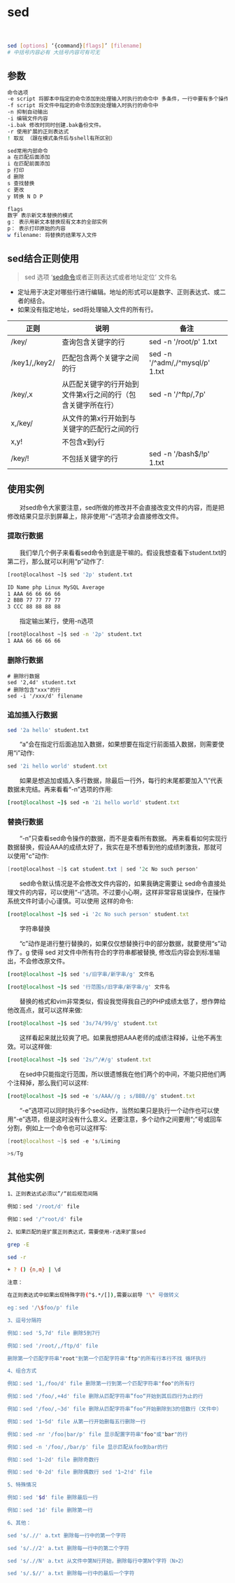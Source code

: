 # sed

　　‍

```bash
sed [options] ‘{command}[flags]’ [filename]
# 中括号内容必有 大括号内容可有可无
```

## 参数

```bash
命令选项
-e script 将脚本中指定的命令添加到处理输入时执行的命令中 多条件，一行中要有多个操作
-f script 将文件中指定的命令添加到处理输入时执行的命令中
-n 抑制自动输出
-i 编辑文件内容
-i.bak 修改时同时创建.bak备份文件。
-r 使用扩展的正则表达式
! 取反 （跟在模式条件后与shell有所区别）

sed常用内部命令
a 在匹配后面添加
i 在匹配前面添加
p 打印
d 删除
s 查找替换
c 更改
y 转换 N D P

flags
数字 表示新文本替换的模式
g： 表示用新文本替换现有文本的全部实例
p： 表示打印原始的内容
w filename: 将替换的结果写入文件
```

## sed结合正则使用

> sed 选项 ‘[sed命令](https://so.csdn.net/so/search?q=sed%E5%91%BD%E4%BB%A4&spm=1001.2101.3001.7020)或者正则表达式或者地址定位’ 文件名

* 定址用于决定对哪些行进行编辑。地址的形式可以是数字、正则表达式、或二者的结合。
* 如果没有指定地址，sed将处理输入文件的所有行。

|正则|说明|备注|
| ---------------| -------------------------------------------------------------| ---------------------------------|
|/key/|查询包含关键字的行|sed -n '/root/p' 1.txt|
|/key1/,/key2/|匹配包含两个关键字之间的行|sed -n '/^adm/,/^mysql/p' 1.txt|
|/key/,x|从匹配关键字的行开始到文件第x行之间的行（包含关键字所在行）|sed -n '/^ftp/,7p'|
|x,/key/|从文件的第x行开始到与关键字的匹配行之间的行||
|x,y!|不包含x到y行||
|/key/!|不包括关键字的行|sed -n '/bash$/!p' 1.txt|

## 使用实例

　　对sed命令大家要注意，sed所做的修改并不会直接改变文件的内容，而是把修改结果只显示到屏幕上，除非使用“-i”选项才会直接修改文件。

### 提取行数据

　　我们举几个例子来看看sed命令到底是干嘛的。假设我想查看下student.txt的第二行，那么就可以利用“p”动作了:

```bash
[root@localhost ~]$ sed '2p' student.txt

ID Name php Linux MySQL Average
1 AAA 66 66 66 66
2 BBB 77 77 77 77
3 CCC 88 88 88 88
```

　　指定输出某行，使用-n选项

```bash
[root@localhost ~]$ sed -n '2p' student.txt
1 AAA 66 66 66 66
```

### 删除行数据

```baash
# 删除行数据
sed '2,4d' student.txt
# 删除包含"xxx"的行
sed -i '/xxx/d' filename
```

### 追加插入行数据

```bash
sed '2a hello' student.txt
```

　　“a”会在指定行后面追加入数据，如果想要在指定行前面插入数据，则需要使用“i”动作:

```ruby
sed '2i hello world' student.txt
```

　　如果是想追加或插入多行数据，除最后一行外，每行的末尾都要加入“\\”代表数据未完结。再来看看“-n”选项的作用:

```ruby
[root@localhost ~]$ sed -n '2i hello world' student.txt
```

### 替换行数据

　　“-n”只查看sed命令操作的数据，而不是查看所有数据。
再来看看如何实现行数据替换，假设AAA的成绩太好了，我实在是不想看到他的成绩刺激我，那就可以使用"c"动作:

```csharp
[root@localhost ~]$ cat student.txt | sed '2c No such person'
```

　　sed命令默认情况是不会修改文件内容的，如果我确定需要让 sed命令直接处理文件的内容，可以使用“-i”选项。不过要小心啊，这样非常容易误操作，在操作系统文件时请小心谨慎。可以使用
这样的命令:

```ruby
[root@localhost ~]$ sed -i '2c No such person' student.txt
```

　　字符串替换

　　“c”动作是进行整行替换的，如果仅仅想替换行中的部分数据，就要使用“s”动作了。g 使得 sed 对文件中所有符合的字符串都被替换, 修改后内容会到标准输出，不会修改原文件。

```ruby
[root@localhost ~]$ sed 's/旧字串/新字串/g' 文件名

[root@localhost ~]$ sed '行范围s/旧字串/新字串/g' 文件名
```

　　替换的格式和vim非常类似，假设我觉得我自己的PHP成绩太低了，想作弊给他改高点，就可以这样来做:

```ruby
[root@localhost ~]$ sed '3s/74/99/g' student.txt
```

　　这样看起来就比较爽了吧。如果我想把AAA老师的成绩注释掉，让他不再生效。可以这样做:

```ruby
[root@localhost ~]$ sed '2s/^/#/g' student.txt
```

　　在sed中只能指定行范围，所以很遗憾我在他们两个的中间，不能只把他们两个注释掉，那么我们可以这样:

```ruby
[root@localhost ~]$ sed -e 's/AAA//g ; s/BBB//g' student.txt
```

　　“-e”选项可以同时执行多个sed动作，当然如果只是执行一个动作也可以使用“-e”选项，但是这时没有什么意义。还要注意，多个动作之间要用“;”号或回车分割，例如上一个命令也可以这样写:

```swift
[root@localhost ~]$ sed -e 's/Liming

>s/Tg
```

## 其他实例

```bash
1、正则表达式必须以”/“前后规范间隔

例如：sed '/root/d' file

例如：sed '/^root/d' file

2、如果匹配的是扩展正则表达式，需要使用-r选来扩展sed

grep -E

sed -r

+ ? () {n,m} | \d

注意：

在正则表达式中如果出现特殊字符(^$.*/[]),需要以前导 "\" 号做转义

eg：sed '/\$foo/p' file

3、逗号分隔符

例如：sed '5,7d' file 删除5到7行

例如：sed '/root/,/ftp/d' file

删除第一个匹配字符串"root"到第一个匹配字符串"ftp"的所有行本行不找 循环执行

4、组合方式

例如：sed '1,/foo/d' file 删除第一行到第一个匹配字符串"foo"的所有行

例如：sed '/foo/,+4d' file 删除从匹配字符串”foo“开始到其后四行为止的行

例如：sed '/foo/,~3d' file 删除从匹配字符串”foo“开始删除到3的倍数行（文件中）

例如：sed '1~5d' file 从第一行开始删每五行删除一行

例如：sed -nr '/foo|bar/p' file 显示配置字符串"foo"或"bar"的行

例如：sed -n '/foo/,/bar/p' file 显示匹配从foo到bar的行

例如：sed '1~2d' file 删除奇数行

例如：sed '0-2d' file 删除偶数行 sed '1~2!d' file

5、特殊情况

例如：sed '$d' file 删除最后一行

例如：sed '1d' file 删除第一行

6、其他：

sed 's/.//' a.txt 删除每一行中的第一个字符

sed 's/.//2' a.txt 删除每一行中的第二个字符

sed 's/.//N' a.txt 从文件中第N行开始，删除每行中第N个字符（N>2）

sed 's/.$//' a.txt 删除每一行中的最后一个字符
```
